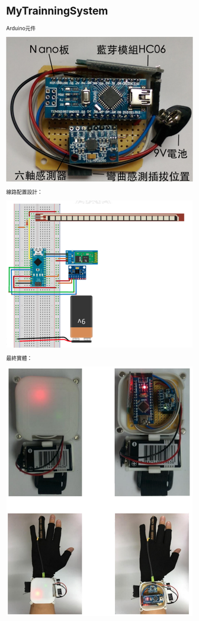 # MyTrainningSystem

Arduino元件

![image](https://github.com/percyku/MyTrainningSystem/blob/master/images/arduino-sensor.png)

線路配置設計：

![image](https://github.com/percyku/MyTrainningSystem/blob/master/images/electrical-diagram.png)

最終實體：

![image](https://github.com/percyku/MyTrainningSystem/blob/master/images/final-entity.png)
